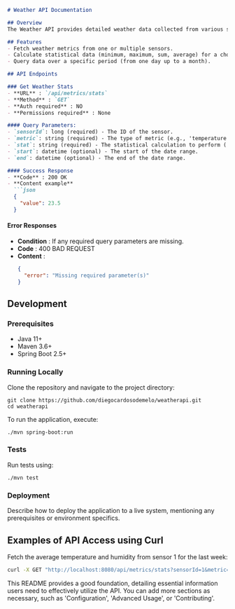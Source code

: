 ```markdown
# Weather API Documentation

## Overview
The Weather API provides detailed weather data collected from various sensors. This API is designed for developers needing real-time weather metrics such as temperature, humidity, and wind speed. The data can be queried for specific sensors and time ranges, making it versatile for applications in weather forecasting, research, and climate analysis.

## Features
- Fetch weather metrics from one or multiple sensors.
- Calculate statistical data (minimum, maximum, sum, average) for a chosen metric.
- Query data over a specific period (from one day up to a month).

## API Endpoints

### Get Weather Stats
- **URL** : `/api/metrics/stats`
- **Method** : `GET`
- **Auth required** : NO
- **Permissions required** : None

#### Query Parameters:
- `sensorId`: long (required) - The ID of the sensor.
- `metric`: string (required) - The type of metric (e.g., 'temperature', 'humidity').
- `stat`: string (required) - The statistical calculation to perform ('min', 'max', 'sum', 'average').
- `start`: datetime (optional) - The start of the date range.
- `end`: datetime (optional) - The end of the date range.

#### Success Response
- **Code** : 200 OK
- **Content example**
  ```json
  {
    "value": 23.5
  }
  ```

#### Error Responses
- **Condition** : If any required query parameters are missing.
- **Code** : 400 BAD REQUEST
- **Content** :
  ```json
  {
    "error": "Missing required parameter(s)"
  }
  ```

## Development

### Prerequisites
- Java 11+
- Maven 3.6+
- Spring Boot 2.5+

### Running Locally
Clone the repository and navigate to the project directory:
```
git clone https://github.com/diegocardosodemelo/weatherapi.git
cd weatherapi
```
To run the application, execute:
```
./mvn spring-boot:run
```

### Tests
Run tests using:
```
./mvn test
```

### Deployment
Describe how to deploy the application to a live system, mentioning any prerequisites or environment specifics.

## Examples of API Access using Curl

Fetch the average temperature and humidity from sensor 1 for the last week:
```bash
curl -X GET "http://localhost:8080/api/metrics/stats?sensorId=1&metric=temperature&stat=average&start=2024-05-22&end=2024-05-29"
```

This README provides a good foundation, detailing essential information users need to effectively utilize the API. You can add more sections as necessary, such as 'Configuration', 'Advanced Usage', or 'Contributing'.
```
